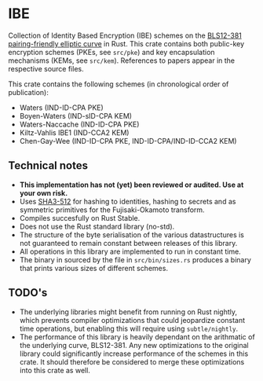# IBE
Collection of Identity Based Encryption (IBE) schemes on the [BLS12-381 pairing-friendly elliptic curve](https://github.com/zkcrypto/bls12_381) in Rust.
This crate contains both public-key encryption schemes (PKEs, see `src/pke`) and key encapsulation mechanisms (KEMs, see `src/kem`). References to papers appear in the respective source files.

This crate contains the following schemes (in chronological order of publication):
* Waters (IND-ID-CPA PKE)
* Boyen-Waters (IND-sID-CPA KEM)
* Waters-Naccache (IND-ID-CPA PKE)
* Kiltz-Vahlis IBE1 (IND-CCA2 KEM)
* Chen-Gay-Wee (IND-ID-CPA PKE, IND-ID-CPA/IND-ID-CCA2 KEM)

## Technical notes
* **This implementation has not (yet) been reviewed or audited. Use at your own risk.**
* Uses [SHA3-512](https://crates.io/crates/tiny-keccak) for hashing to identities, hashing to secrets and as symmetric primitives for the Fujisaki-Okamoto transform.
* Compiles succesfully on Rust Stable.
* Does not use the Rust standard library (no-std).
* The structure of the byte serialisation of the various datastructures is not guaranteed to remain constant between releases of this library.
* All operations in this library are implemented to run in constant time.
* The binary in sourced by the file in `src/bin/sizes.rs` produces a binary that prints various sizes of different schemes.

## TODO's
* The underlying libraries might benefit from running on Rust nightly, which prevents compiler optimizations that could jeopardize constant time operations, but enabling this will require using `subtle/nightly`.
* The performance of this library is heavily dependant on the arithmatic of the underlying curve, BLS12-381. Any new optimizations to the original library could significantly increase performance of the schemes in this crate. It should therefore be considered to merge these optimizations into this crate as well.
